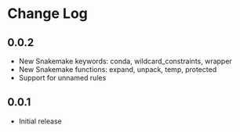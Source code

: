 # Change Log

## 0.0.2

- New Snakemake keywords: conda, wildcard_constraints, wrapper
- New Snakemake functions: expand, unpack, temp, protected
- Support for unnamed rules

## 0.0.1

- Initial release
